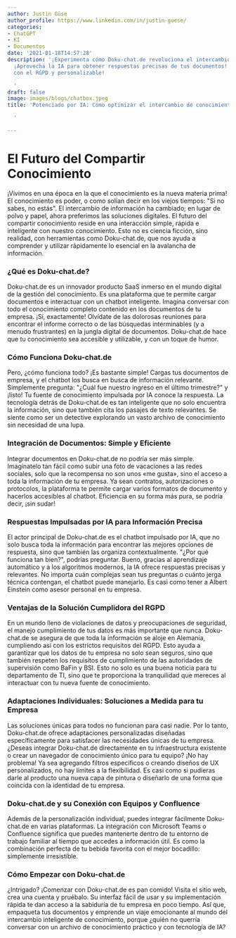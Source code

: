 ```yaml
---
author: Justin Güse
author_profile: https://www.linkedin.com/in/justin-guese/
categories:
- ChatGPT
- KI
- Documentos
date: '2021-01-18T14:57:28'
description: '¡Experimenta cómo Doku-chat.de revoluciona el intercambio de conocimiento!
  ¡Aprovecha la IA para obtener respuestas precisas de tus documentos! ¡Cumplidor
  con el RGPD y personalizable!

  '
draft: false
image: images/blogs/chatbox.jpeg
title: 'Potenciado por IA: Cómo optimizar el intercambio de conocimiento con Dokuchat.de

  '

---
```

# El Futuro del Compartir Conocimiento

¡Vivimos en una época en la que el conocimiento es la nueva materia prima! El conocimiento es poder, o como solían decir en los viejos tiempos: "Si no sabes, no estás". El intercambio de información ha cambiado; en lugar de polvo y papel, ahora preferimos las soluciones digitales. El futuro del compartir conocimiento reside en una interacción simple, rápida e inteligente con nuestro conocimiento. Esto no es ciencia ficción, sino realidad, con herramientas como Doku-chat.de, que nos ayuda a comprender y utilizar rápidamente lo esencial en la avalancha de información.

### ¿Qué es Doku-chat.de?

Doku-chat.de es un innovador producto SaaS inmerso en el mundo digital de la gestión del conocimiento. Es una plataforma que te permite cargar documentos e interactuar con un chatbot inteligente. Imagina conversar con todo el conocimiento completo contenido en los documentos de tu empresa. ¡Sí, exactamente! Olvídate de las dolorosas reuniones para encontrar el informe correcto o de las búsquedas interminables (y a menudo frustrantes) en la jungla digital de documentos. Doku-chat.de hace que tu conocimiento sea accesible y utilizable, y con un toque de humor.

### Cómo Funciona Doku-chat.de

Pero, ¿cómo funciona todo? ¡Es bastante simple! Cargas tus documentos de empresa, y el chatbot los busca en busca de información relevante. Simplemente pregunta: "¿Cuál fue nuestro ingreso en el último trimestre?" y ¡listo! Tu fuente de conocimiento impulsada por IA conoce la respuesta. La tecnología detrás de Doku-chat.de es tan inteligente que no solo encuentra la información, sino que también cita los pasajes de texto relevantes. Se siente como ser un detective explorando un vasto archivo de conocimiento sin necesidad de una lupa.

### Integración de Documentos: Simple y Eficiente

Integrar documentos en Doku-chat.de no podría ser más simple. Imagínatelo tan fácil como subir una foto de vacaciones a las redes sociales, solo que la recompensa no son unos «me gusta», sino el acceso a toda la información de tu empresa. Ya sean contratos, autorizaciones o protocolos, la plataforma te permite cargar varios formatos de documento y hacerlos accesibles al chatbot. Eficiencia en su forma más pura, se podría decir, ¡sin sudar!

### Respuestas Impulsadas por IA para Información Precisa

El actor principal de Doku-chat.de es el chatbot impulsado por IA, que no solo busca toda la información para encontrar las mejores opciones de respuesta, sino que también las organiza contextualmente. "¿Por qué funciona tan bien?", podrías preguntar. Bueno, gracias al aprendizaje automático y a los algoritmos modernos, la IA ofrece respuestas precisas y relevantes. No importa cuán complejas sean tus preguntas o cuánto jerga técnica contengan, el chatbot puede manejarlo. Es casi como tener a Albert Einstein como asesor personal en tu empresa.

### Ventajas de la Solución Cumplidora del RGPD

En un mundo lleno de violaciones de datos y preocupaciones de seguridad, el manejo cumplimiento de tus datos es más importante que nunca. Doku-chat.de se asegura de que toda la información se aloje en Alemania, cumpliendo así con los estrictos requisitos del RGPD. Esto ayuda a garantizar que los datos de tu empresa no solo sean seguros, sino que también respeten los requisitos de cumplimiento de las autoridades de supervisión como BaFin y BSI. Esto no solo es una buena noticia para tu departamento de TI, sino que te proporciona la tranquilidad que mereces al interactuar con tu nueva fuente de conocimiento.

### Adaptaciones Individuales: Soluciones a Medida para tu Empresa

Las soluciones únicas para todos no funcionan para casi nadie. Por lo tanto, Doku-chat.de ofrece adaptaciones personalizadas diseñadas específicamente para satisfacer las necesidades únicas de tu empresa. ¿Deseas integrar Doku-chat.de directamente en tu infraestructura existente o crear un navegador de conocimiento único para tu equipo? ¡No hay problema! Ya sea agregando filtros específicos o creando diseños de UX personalizados, no hay límites a la flexibilidad. Es casi como si pudieras darle al producto una nueva capa de pintura o diseñarlo de una forma que coincida con la identidad de tu empresa.

### Doku-chat.de y su Conexión con Equipos y Confluence

Además de la personalización individual, puedes integrar fácilmente Doku-chat.de en varias plataformas. La integración con Microsoft Teams o Confluence significa que puedes mantenerte dentro de tu entorno de trabajo familiar al tiempo que accedes a información útil. Es como la combinación perfecta de tu bebida favorita con el mejor bocadillo: simplemente irresistible.

### Cómo Empezar con Doku-chat.de

¿Intrigado? ¡Comenzar con Doku-chat.de es pan comido! Visita el sitio web, crea una cuenta y pruébalo. Su interfaz fácil de usar y su implementación rápida te dan acceso a la sabiduría de tu empresa en poco tiempo. Así que, empaqueta tus documentos y emprende un viaje emocionante al mundo del intercambio inteligente de conocimiento, porque ¿quién no querría conversar con un archivo de conocimiento práctico y con tecnología de IA?
